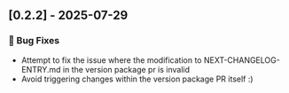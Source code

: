 ## [0.2.2] - 2025-07-29

### 🐛 Bug Fixes

- Attempt to fix the issue where the modification to NEXT-CHANGELOG-ENTRY.md in the version package pr is invalid
- Avoid triggering changes within the version package PR itself :)
